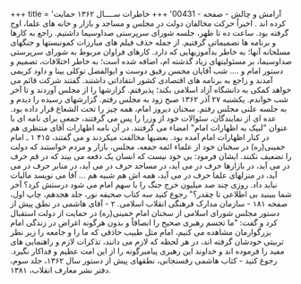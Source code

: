 +++
title = 'آرامش و چالش - صفحه - 00431'
+++
خاطرات ســــال ۱۳۶۲ حمایت کرده اند . اخیراً حرکت مخالفان دولت در مجلس و مساجد و بازار و خانه های علما، اوج گرفته بود. ساعت ده تا ظهر، جلسه شورای سرپرستی صداوسیما داشتیم. راجع به کارها و برنامه ها تصمیماتی گرفتیم. از جمله حذف فیلم های مبارزات کمونیستها و جنگهای مسلحانه آنها؛ به خاطر بدآموزیهایی که دارد. کارهای فراوان مربوط به شورای سرپرستی صداوسیما، بر مسئولیتهای زیاد گذشته ام، اضافه شده است؛ به خاطر اختلافات، تصمیم و دستور امام و .... شب آقایان محسن رفیق دوست و ابوالفضل توکلی بینا و داود کریمی آمدند و راجع به برنامه های اقتصادی کشور انتقاداتی داشتند. گفتند شرکت قائم می خواهد کمکی به دانشگاه آزاد اسلامی بکند؛ پذیرفتم. گزارشها را از مجلس آوردند و تا آخر شب خواندم. یکشنبه ۲۷ آذر ۱۳۶۲ صبح زود به مجلس رفتم. گزارشهای رسیده را دیدم و به جلسه علنی مجلس رفتم. سخنان دیروز امام، همه چیز را تحت الشعاع قرار داده بود. عده ای از نمایندگان، سئوالات خود از وزرا را پس می گرفتند، جمعی برای نامه ای با عنوان "لبیک به اظهارات امام" امضاء می گرفتند. در آن نامه اظهارات آقای منتظری هم در کنار اظهارات امام آمده بود. بعضیها مخالفت میکردند و می گفتند، ۴۱۵ ۱ ـ امام خمینی(ره) در سخنان خود از علماء ائمه جمعه، مجلس، بازار و مردم خواستند که دولت را تضعیف نکنند. ایشان فرمود: بی خود نیست که انسان یک دفعه می بیند که در قم حرف در می آید، در بازارها حرف در می آید، در مساجد حرف در می آید، در منابر حرف در می آید، در منزلهای علما حرف در می آید، همه اش هم شبیه هم ... آقا می نویسد مالیات نباید داد. روزی چند صد میلیون خرج جنگ را با سهم امام می شود درستش کرد؟ آخر شما ببینید بی اطلاعی تا چقدر؟" رجوع کنید سه کتاب صحیفه نور، جلد هجدهم، چاپ اول، صفحه ۱۸۱ - سازمان مدارک فرهنگی انقلاب اسلامی. ۲ - آقای هاشمی در نطق پیش از دستور مجلس شورای اسلامی از سخنان امام خمینی(ره) در حمایت از دولت استقبال کرد و گفت: "ما تجسم رهبری صحیح را انصافاً و بدون هرگونه اغراض در زندگی امام بزرگوارمان مشاهده می کنیم، امام مثل طبيب حاذقی که ما را و جامعه را زیر نظر تربیتی خودشان گرفته اند، در هر لحظه که لازم می دانند، تذکرات لازم و راهنمایی های مفید را فرموده اند و خداوند این رهبری پیامبرگونه را از این امت عظیم و فداکار نگیرد. رجوع کنید - کتاب هاشمی رفسنجانی، نطقهای پیش از دستور سال ۱۳۶۲، جلد سوم، دفتر نشر معارف انقلاب، ۱۳۸۱.